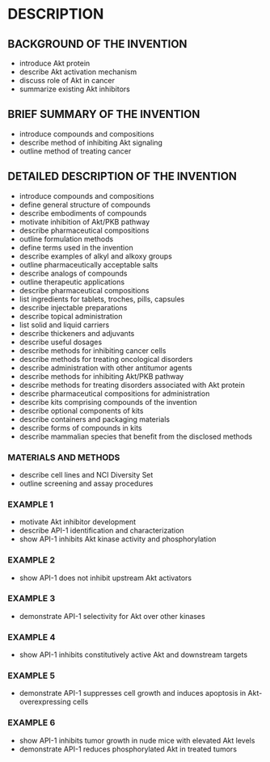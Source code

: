 # DESCRIPTION

## BACKGROUND OF THE INVENTION

- introduce Akt protein
- describe Akt activation mechanism
- discuss role of Akt in cancer
- summarize existing Akt inhibitors

## BRIEF SUMMARY OF THE INVENTION

- introduce compounds and compositions
- describe method of inhibiting Akt signaling
- outline method of treating cancer

## DETAILED DESCRIPTION OF THE INVENTION

- introduce compounds and compositions
- define general structure of compounds
- describe embodiments of compounds
- motivate inhibition of Akt/PKB pathway
- describe pharmaceutical compositions
- outline formulation methods
- define terms used in the invention
- describe examples of alkyl and alkoxy groups
- outline pharmaceutically acceptable salts
- describe analogs of compounds
- outline therapeutic applications
- describe pharmaceutical compositions
- list ingredients for tablets, troches, pills, capsules
- describe injectable preparations
- describe topical administration
- list solid and liquid carriers
- describe thickeners and adjuvants
- describe useful dosages
- describe methods for inhibiting cancer cells
- describe methods for treating oncological disorders
- describe administration with other antitumor agents
- describe methods for inhibiting Akt/PKB pathway
- describe methods for treating disorders associated with Akt protein
- describe pharmaceutical compositions for administration
- describe kits comprising compounds of the invention
- describe optional components of kits
- describe containers and packaging materials
- describe forms of compounds in kits
- describe mammalian species that benefit from the disclosed methods

### MATERIALS AND METHODS

- describe cell lines and NCI Diversity Set
- outline screening and assay procedures

### EXAMPLE 1

- motivate Akt inhibitor development
- describe API-1 identification and characterization
- show API-1 inhibits Akt kinase activity and phosphorylation

### EXAMPLE 2

- show API-1 does not inhibit upstream Akt activators

### EXAMPLE 3

- demonstrate API-1 selectivity for Akt over other kinases

### EXAMPLE 4

- show API-1 inhibits constitutively active Akt and downstream targets

### EXAMPLE 5

- demonstrate API-1 suppresses cell growth and induces apoptosis in Akt-overexpressing cells

### EXAMPLE 6

- show API-1 inhibits tumor growth in nude mice with elevated Akt levels
- demonstrate API-1 reduces phosphorylated Akt in treated tumors


